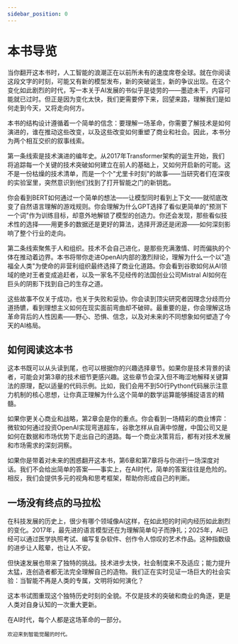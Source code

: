 ```yaml
---
sidebar_position: 0
---
```


# 本书导览

当你翻开这本书时，人工智能的浪潮正在以前所未有的速度席卷全球。就在你阅读这段文字的时刻，可能又有新的模型发布，新的突破诞生，新的争议出现。在这个变化如此剧烈的时代，写一本关于AI发展的书似乎是徒劳的——墨迹未干，内容可能就已过时。但正是因为变化太快，我们更需要停下来，回望来路，理解我们是如何走到今天，又将走向何方。

本书的结构设计遵循着一个简单的信念：要理解一场革命，你需要了解技术是如何演进的，谁在推动这些改变，以及这些改变如何重塑了商业和社会。因此，本书分为两个相互交织的叙事线索。

第一条线索是技术演进的编年史。从2017年Transformer架构的诞生开始，我们将追踪每一个关键的技术突破如何建立在前人的基础上，又如何开启新的可能。这不是一份枯燥的技术清单，而是一个个"尤里卡时刻"的故事——当研究者们在深夜的实验室里，突然意识到他们找到了打开智能之门的新钥匙。

你会看到BERT如何通过一个简单的想法——让模型同时看到上下文——就彻底改变了自然语言理解的游戏规则。你会理解为什么GPT选择了看似更简单的"预测下一个词"作为训练目标，却意外地解锁了模型的创造力。你还会发现，那些看似技术性的选择——用更多的数据还是更好的算法，选择开源还是闭源——如何深刻影响了整个行业的走向。

第二条线索聚焦于人和组织。技术不会自己进化，是那些充满激情、时而偏执的个体在推动着边界。本书将带你走进OpenAI内部的激烈辩论，理解为什么一个以"造福全人类"为使命的非营利组织最终选择了商业化道路。你会看到谷歌如何从AI领域的绝对王者变成追赶者，以及一家名不见经传的法国创业公司Mistral AI如何在巨头的阴影下找到自己的生存之道。

这些故事不仅关于成功，也关于失败和妥协。你会读到顶尖研究者因理念分歧而分道扬镳，看到理想主义如何在现实面前弯曲却不破碎。最重要的是，你会理解这场革命背后的人性因素——野心、恐惧、信念，以及对未来的不同想象如何塑造了今天的AI格局。

## 如何阅读这本书

这本书既可以从头读到尾，也可以根据你的兴趣选择章节。如果你是技术背景的读者，可能会对第3章的技术细节更感兴趣。这些章节会深入但不晦涩地解释关键算法的原理，配以适量的代码示例。比如，我们会用不到50行Python代码展示注意力机制的核心思想，让你真正理解为什么这个简单的数学运算能够捕捉语言的精髓。

如果你更关心商业和战略，第2章会是你的重点。你会看到一场精彩的商业博弈：微软如何通过投资OpenAI实现弯道超车，谷歌怎样从自满中惊醒，中国公司又是如何在数据和市场优势下走出自己的道路。每一个商业决策背后，都有对技术发展和市场需求的深刻洞察。

如果你是带着对未来的困惑翻开这本书，第6章和第7章将与你进行一场深度对话。我们不会给出简单的答案——事实上，在AI时代，简单的答案往往是危险的。相反，我们会提供多元的视角和思考框架，帮助你形成自己的判断。

## 一场没有终点的马拉松

在科技发展的历史上，很少有哪个领域像AI这样，在如此短的时间内经历如此剧烈的变化。2017年，最先进的语言模型还在为理解简单句子而挣扎；2025年，AI已经可以通过医学执照考试、编写复杂软件、创作令人惊叹的艺术作品。这种指数级的进步让人眩晕，也让人不安。

但快速发展也带来了独特的挑战。技术进步太快，社会制度来不及适应；能力提升太猛，连创造者都无法完全理解自己的造物。我们正在实时见证一场巨大的社会实验：当智能不再是人类的专属，文明将如何演化？

这本书试图重现这个独特历史时刻的全貌。不仅是技术的突破和商业的角逐，更是人类对自身认知的一次重大更新。

在AI时代，每个人都是这场革命的一部分。

`欢迎来到智能觉醒的时代。`
